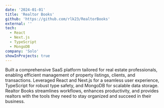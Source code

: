 ```yaml
---
date: '2024-01-01'
title: 'Realtor Books'
github: 'https://github.com/rlk23/RealtorBooks'
external: ''
tech:
  - React
  - Next.js
  - TypeScript
  - MongoDB
company: 'Solo'
showInProjects: true
---
```


Built a comprehensive SaaS platform tailored for real estate professionals, enabling efficient management of property listings, clients, and transactions. Leveraged React and Next.js for a seamless user experience, TypeScript for robust type safety, and MongoDB for scalable data storage. Realtor Books streamlines workflows, enhances productivity, and provides realtors with the tools they need to stay organized and succeed in their business.
